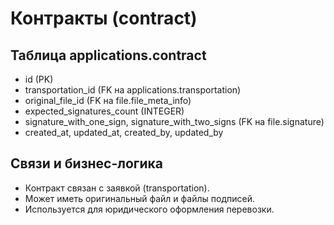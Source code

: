 # Контракты (contract)

## Таблица applications.contract
- id (PK)
- transportation_id (FK на applications.transportation)
- original_file_id (FK на file.file_meta_info)
- expected_signatures_count (INTEGER)
- signature_with_one_sign, signature_with_two_signs (FK на file.signature)
- created_at, updated_at, created_by, updated_by

## Связи и бизнес-логика
- Контракт связан с заявкой (transportation).
- Может иметь оригинальный файл и файлы подписей.
- Используется для юридического оформления перевозки. 